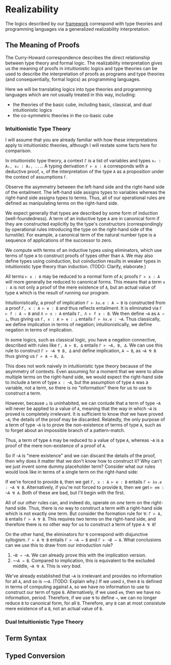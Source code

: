# Realizability
The logics described by our [framework](framework.md) correspond with type theories and programming languages
via a generalized realizability interpretation.

## The Meaning of Proofs
The Curry-Howard correspondence describes the direct relationship between type theory and formal logic.
The realizability interpretation gives us the meaning of proofs in intuitionistic logics
and type theories can be used to describe the interpretation of proofs as programs
and type theories (and consequentially, formal logics) as programming languages.

Here we will be translating logics into type theories and programming languages
which are not usually treated in this way, including:
* the theories of the basic cube, including basic, classical, and dual intuitionistic logics
* the co-symmetric theories in the co-basic cube

### Intuitionistic Type Theory
I will assume that you are already familiar with how these interpretations apply to intuitionistic theories,
although I will restate some facts here for comparison.

In intuitionistic type theory, a context `Γ` is a list of variables and types `x₁ : A₁, x₂ : A₂, ...`.
A typing derivation `Γ ⊢ x : A` corresponds with a deductive proof, `x`, of the interpretation of the type `A` as a proposition
under the context of assumptions `Γ`.

Observe the asymmetry between the left-hand side and the right-hand side of the entailment.
The left-hand side assigns types to variables whereas the right-hand side assigns types to terms.
Thus, all of our operational rules are defined as manipulating terms on the right-hand side.

We expect generally that types are described by some form of induction (well-foundedness).
A term of an inductive type `A` are in canonical form if they are constructed explicitly by the type's constructors
(correspondingly by operational rules introducing the type on the right-hand side of the turnstile).
For example, a canonical term of the natural number type is a sequence of applications of the successor to zero.

We compute with terms of an inductive types using eliminators, which use terms of type `A`
to construct proofs of types other than `A`.
We may also define types using coinduction, but coinduction results in weaker types in intuitionistic type theory than induction.
(TODO: Clarify, elaborate.)

All terms `⊢ x : A` may be reduced to a normal form of `A`; proofs `Γ ⊢ x : A` will more generally be reduced to canonical forms.
This means that a term `x : A` is not only a proof of the mere existence of `A`, but an actual value of type `A`
which is the result of running our program.

Intuitionistically, a proof of implication `Γ ⊢ λx.e : A → B` is constructed from a proof `Γ, x : A ⊢ e : B` and thus reflects entailment.
It is eliminated via `Γ ⊢ f : A → B` and `Λ ⊢ x : A` entails `Γ, Λ ⊢ f x : B`.
We then define `¬A` as `A → ⊥`, thus giving us `Γ, x : A ⊢ e : ⊥` entails `Γ ⊢ λx.e : ¬A`.
Thus classically, we define implication in terms of negation; intuitionistically, we define negation in terms of implication.

In some logics, such as classical logic, you have a negation connective,
described with rules like `Γ, A ⊢ B, Δ` entails `Γ ⊢ ¬A, B, Δ`.
We can use this rule to construct `Γ ⊢ ¬A ⅋ B, Δ` and define implication, `A → B`, as `¬A ⅋ B`
thus giving us `Γ ⊢ A → B, Δ`.

This does not work naively in intuitionistic type theory because of the asymmetry of contexts.
Even assuming for a moment that we were to allow multiple terms on the right-hand side,
we would expect the right-hand side to include a term of type `x : ¬A`,
but the assumption of type `A` was a variable, not a term, so there is no "information"
there for us to use to construct a term.

However, because `⊥` is uninhabited, we can conlude that a term of type `¬A` will never be applied to a value of `A`,
meaning that the way in which `¬A` is proved is completely irrelevant. It is sufficient to know *that* we have proved `¬A`;
the details of the proof may be discarded. Relatedly, the only purpose of a term of type `¬A` is to prove the non-existence
of terms of type `A`, such as to forget about an impossible branch of a pattern-match.

Thus, a term of type `A` may be reduced to a value of type `A`, whereas `¬A` is a proof of the mere non-existence of a proof of `A`.

So if `¬A` is "mere existence" and we can discard the details of the proof,
then why does it matter that we don't know how to construct it?
Why can't we just invent some dummy placeholder term?
Consider what our rules would look like in terms of a single term on the right-hand side:

If we're forced to provide `B`, then we get `Γ, x : A ⊢ e : B` entails `Γ ⊢ λx.e : ¬A ⅋ B`.
Alternatively, if you're not forced to provide `B`, then we get `⊢ em : ¬A ⅋ A`.
Both of these are bad, but I'll begin with the first.
   
All of our *other* rules can, and indeed do, operate on *one* term on the right-hand side.
Thus, there is *no* way to construct a term with a right-hand side which is not exactly one term.
But consider the formation rule for `⅋`: `Γ ⊢ A, B` entails `Γ ⊢ A ⅋ B`. This requires *two*
terms on the right-hand side, and therefore there is *no* other way for us to
construct a term of type `A ⅋ B`!
   
On the other hand, the eliminators for `⅋` correspond with disjunctive syllogism.
`Γ ⊢ A ⅋ B` entails `Γ ⊢ ¬A → B` and `Γ ⊢ ¬B → A`. What conclusions can we use this to draw
from our introduction rule?
1. `¬B → ¬A`. We can already prove this with the implication version.
2. `¬¬A → B`. Compared to implication, this is equivalent to the excluded middle, `¬A ⅋ A`. This is *very bad*.

We've already established that `¬A` is irrelevant and provides no information for all `A`, and so is `¬¬A`. (TODO: Explain why.)
If we used `λ`, then `B` is defined in terms of computing against `A`,
so we have no information to use to construct our term of type `B`.
Alternatively, if we used `em`, then we have no information, period.
Therefore, if we use `⅋` to define `→`, we can no longer reduce `B` to canonical form, for all `B`.
Therefore, any `B` can at most consistute mere existence of a `B`, not an actual value of `B`.

### Dual Intuitionistic Type Theory

## Term Syntax

## Typed Conversion

